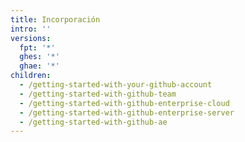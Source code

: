 ```yaml
---
title: Incorporación
intro: ''
versions:
  fpt: '*'
  ghes: '*'
  ghae: '*'
children:
  - /getting-started-with-your-github-account
  - /getting-started-with-github-team
  - /getting-started-with-github-enterprise-cloud
  - /getting-started-with-github-enterprise-server
  - /getting-started-with-github-ae
---
```


